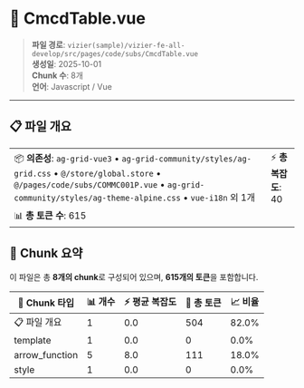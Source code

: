 # 📄 CmcdTable.vue

> **파일 경로**: `vizier(sample)/vizier-fe-all-develop/src/pages/code/subs/CmcdTable.vue`  
> **생성일**: 2025-10-01  
> **Chunk 수**: 8개  
> **언어**: Javascript / Vue
---





## 📋 파일 개요

| | |
|--|--|
| 📦 **의존성**: `ag-grid-vue3` • `ag-grid-community/styles/ag-grid.css` • `@/store/global.store` • `@/pages/code/subs/COMMC001P.vue` • `ag-grid-community/styles/ag-theme-alpine.css` • `vue-i18n` 외 1개 | ⚡ **총 복잡도**: 40 |
| 📊 **총 토큰 수**: 615 |  |






## 🧩 Chunk 요약

이 파일은 총 **8개의 chunk**로 구성되어 있으며, **615개의 토큰**을 포함합니다.

| 🧩 Chunk 타입 | 📊 개수 | ⚡ 평균 복잡도 | 📝 총 토큰 | 📈 비율 |
|---------------|--------|-------------|----------|--------|
| 📋 파일 개요 | 1 | 0.0 | 504 | 82.0% |
| template | 1 | 0.0 | 0 | 0.0% |
| arrow_function | 5 | 8.0 | 111 | 18.0% |
| style | 1 | 0.0 | 0 | 0.0% |

